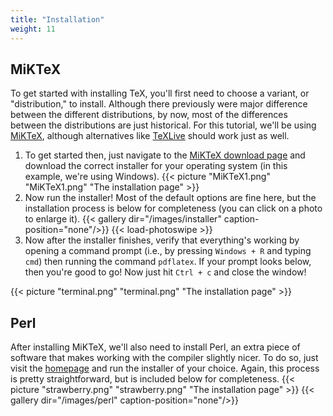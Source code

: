 ```yaml
---
title: "Installation"
weight: 11
---
```

## MiKTeX
To get started with installing TeX, you'll first need to choose a variant, or "distribution," to install.
Although there previously were major difference between the different distributions, by now, most of the differences between the distributions are just historical.
For this tutorial, we'll be using [MiKTeX](https://miktex.org/), although alternatives like [TeXLive](https://www.tug.org/texlive/) should work just as well.

1. To get started then, just navigate to the [MiKTeX download page](https://miktex.org/download) and download the correct installer for your operating system (in this example, we're using Windows).
{{< picture "MiKTeX1.png" "MiKTeX1.png" "The installation page" >}}
2. Now run the installer! Most of the default options are fine here, but the installation process is below for completeness (you can click on a photo to enlarge it).
{{< gallery dir="/images/installer" caption-position="none"/>}} {{< load-photoswipe >}}
3. Now after the installer finishes, verify that everything's working by opening a command prompt (i.e., by pressing ``Windows + R`` and typing ``cmd``) then running the command ``pdflatex``. If your prompt looks below, then you're good to go! Now just hit ``Ctrl + c`` and close the window!

{{< picture "terminal.png" "terminal.png" "The installation page" >}}
## Perl
After installing MiKTeX, we'll also need to install Perl, an extra piece of software that makes working with the compiler slightly nicer.
To do so, just visit the [homepage](https://strawberryperl.com/) and run the installer of your choice.
Again, this process is pretty straightforward, but is included below for completeness.
{{< picture "strawberry.png" "strawberry.png" "The installation page" >}}
{{< gallery dir="/images/perl" caption-position="none"/>}}